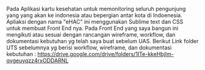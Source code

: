 Pada Aplikasi kartu kesehatan untuk memonitoring seluruh pengunjung yang yang akan ke indonesia atau bepergian antar kota di Indoenesia. Apliaksi dengan nama "eHAC" ini menggunakan Sublime text dan CSS untuk membuat Front End nya. Pada Front End yang saya bangun ini mengikuti atau sesuai dengan rancangan wireframe, workflow, dan dokumentasi kebutuhan yg telah saya buat sebelum UAS. Berikut Link folder UTS sebelumnya yg berisi workflow, wireframe, dan dokumentasi kebutuhan :
https://drive.google.com/drive/folders/1ITe-kkeHbjIm-qvgeuyqzz4rxODDARNL

